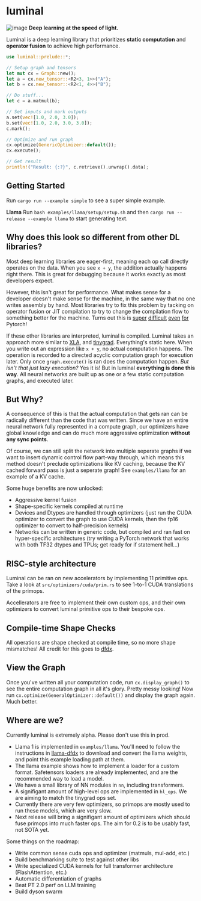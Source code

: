 # luminal
![image](https://raw.githubusercontent.com/jafioti/luminal/main/resources/dag.jpeg)
**Deep learning at the speed of light.**

Luminal is a deep learning library that prioritizes **static computation** and **operator fusion** to achieve high performance.

```rust
use luminal::prelude::*;

// Setup graph and tensors
let mut cx = Graph::new();
let a = cx.new_tensor::<R2<3, 1>>("A");
let b = cx.new_tensor::<R2<1, 4>>("B");

// Do stuff...
let c = a.matmul(b);

// Set inputs and mark outputs
a.set(vec![1.0, 2.0, 3.0]);
b.set(vec![1.0, 2.0, 3.0, 3.0]);
c.mark();

// Optimize and run graph
cx.optimize(GenericOptimizer::default());
cx.execute();

// Get result
println!("Result: {:?}", c.retrieve().unwrap().data);
```

## Getting Started
Run `cargo run --example simple` to see a super simple example. 

**Llama**
Run `bash examples/llama/setup/setup.sh` and then `cargo run --release --example llama` to start generating text. 

## Why does this look so different from other DL libraries?
Most deep learning libraries are eager-first, meaning each op call directly operates on the data. When you see `x + y`, the addition actually happens right there. This is great for debugging because it works exactly as most developers expect. 

However, this isn't great for performance. What makes sense for a developer doesn't make sense for the machine, in the same way that no one writes assembly by hand. Most libraries try to fix this problem by tacking on operator fusion or JIT compilation to try to change the compilation flow to something better for the machine. Turns out this is [super](https://pytorch.org/docs/stable/dynamo/index.html) [difficult](https://pytorch.org/tutorials/intermediate/torch_compile_tutorial.html) [even](https://pytorch.org/docs/stable/jit.html) [for](https://pytorch.org/docs/stable/fx.html#torch.fx.symbolic_trace) Pytorch!

If these other libraries are interpreted, luminal is compiled. Luminal takes an approach more similar to [XLA](https://www.tensorflow.org/xla), and [tinygrad](https://github.com/tinygrad/tinygrad). Everything's static here. When you write out an expression like `x + y`, no actual computation happens. The operation is recorded to a directed acyclic computation graph for execution later. Only once `graph.execute()` is ran does the computation happen. *But isn't that just lazy execution?* Yes it is! But in luminal **everything is done this way**. All neural networks are built up as one or a few static computation graphs, and executed later. 

## But Why?
A consequence of this is that the actual computation that gets ran can be radically different than the code that was written. Since we have an entire neural network fully represented in a compute graph, our optimizers have global knowledge and can do much more aggressive optimization **without any sync points**.

Of course, we can still split the network into multiple seperate graphs if we want to insert dynamic control flow part-way through, which means this method doesn't preclude optimizations like KV caching, because the KV cached forward pass is just a seperate graph! See `examples/llama` for an example of a KV cache.

Some huge benefits are now unlocked:
- Aggressive kernel fusion
- Shape-specific kernels compiled at runtime
- Devices and Dtypes are handled through optimizers (just run the CUDA optimizer to convert the graph to use CUDA kernels, then the fp16 optimizer to convert to half-precision kernels)
- Networks can be written in generic code, but compiled and ran fast on hyper-specific architectures (try writing a PyTorch network that works with both TF32 dtypes and TPUs; get ready for if statement hell...)

## RISC-style architecture
Luminal can be ran on new accelerators by implementing 11 primitive ops. Take a look at `src/optimizers/cuda/prim.rs` to see 1-to-1 CUDA translations of the primops.

Accellerators are free to implement their own custom ops, and their own optimizers to convert luminal primitive ops to their bespoke ops.

## Compile-time Shape Checks
All operations are shape checked at compile time, so no more shape mismatches! All credit for this goes to [dfdx](https://github.com/coreylowman/dfdx).

## View the Graph
Once you've written all your computation code, run `cx.display_graph()` to see the entire computation graph in all it's glory. Pretty messy looking! Now run `cx.optimize(GeneralOptimizer::default())` and display the graph again. Much better.

## Where are we?
Currently luminal is extremely alpha. Please don't use this in prod.

- Llama 1 is implemented in `examples/llama`. You'll need to follow the instructions in [llama-dfdx](https://github.com/coreylowman/llama-dfdx) to download and convert the llama weights, and point this example loading path at them.
- The llama example shows how to implement a loader for a custom format. Safetensors loaders are already implemented, and are the recommended way to load a model.
- We have a small library of NN modules in `nn`, including transformers.
- A signifigant amount of high-level ops are implemented in `hl_ops`. We are aiming to match the tinygrad ops set.
- Currently there are very few optimizers, so primops are mostly used to run these models, which are very slow.
- Next release will bring a signifigant amount of optimizers which should fuse primops into much faster ops. The aim for 0.2 is to be usably fast, not SOTA yet.

Some things on the roadmap:
- Write common sense cuda ops and optimizer (matmuls, mul-add, etc.)
- Build benchmarking suite to test against other libs
- Write specialized CUDA kernels for full transformer architecture (FlashAttention, etc.)
- Automatic differentiation of graphs
- Beat PT 2.0 perf on LLM training
- Build dyson swarm
